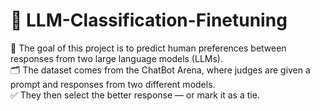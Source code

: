 # 🤖 LLM-Classification-Finetuning
🎯 The goal of this project is to predict human preferences between responses from two large language models (LLMs).  
🗂️ The dataset comes from the ChatBot Arena, where judges are given a prompt and responses from two different models.  
✅ They then select the better response — or mark it as a tie.
